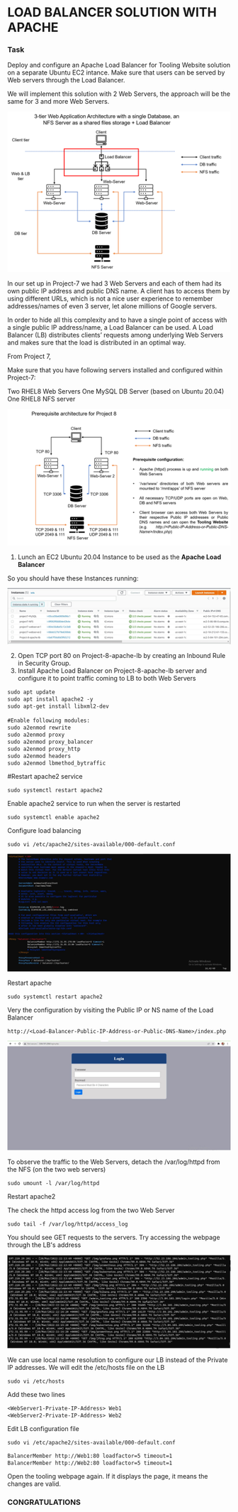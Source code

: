 # **LOAD BALANCER SOLUTION WITH APACHE** ##

### **Task** ##
Deploy and configure an Apache Load Balancer for Tooling Website solution on a separate Ubuntu EC2 intance. Make sure that users can be served by Web servers through the Load Balancer.

We will implement this solution with 2 Web Servers, the approach will be the same for 3 and more Web Servers.

![image](Tooling-Website-Infras-wLB.png)

In our set up in Project-7 we had 3 Web Servers and each of them had its own public IP address and public DNS name. A client has to access them by using different URLs, which is not a nice user experience to remember addresses/names of even 3 server, let alone millions of Google servers.

In order to hide all this complexity and to have a single point of access with a single public IP address/name, a Load Balancer can be used. A Load Balancer (LB) distributes clients’ requests among underlying Web Servers and makes sure that the load is distributed in an optimal way.

From Project 7, 

Make sure that you have following servers installed and configured within Project-7:

Two RHEL8 Web Servers
One MySQL DB Server (based on Ubuntu 20.04)
One RHEL8 NFS server

![image](prerequisites-project8.png)

1. Lunch an EC2 Ubuntu 20.04 Instance to be used as the **Apache Load Balancer**

So you should have these Instances running:

![](project8-instances.jpg)

2. Open TCP port 80 on Project-8-apache-lb by creating an Inbound Rule in Security Group.
3. Install Apache Load Balancer on Project-8-apache-lb server and configure it to point traffic coming to LB to both Web Servers

~~~
sudo apt update
sudo apt install apache2 -y
sudo apt-get install libxml2-dev

#Enable following modules:
sudo a2enmod rewrite
sudo a2enmod proxy
sudo a2enmod proxy_balancer
sudo a2enmod proxy_http
sudo a2enmod headers
sudo a2enmod lbmethod_bytraffic
~~~
#Restart apache2 service
~~~
sudo systemctl restart apache2
~~~
Enable apache2 service to run when the server is restarted 
~~~
sudo systemctl enable apache2
~~~

Configure load balancing

~~~
sudo vi /etc/apache2/sites-available/000-default.conf
~~~

![](lb-config.jpg)

Restart apache
~~~
sudo systemctl restart apache2
~~~

Very the configuration by visiting the Public IP or NS name of the Load Balancer
~~~
http://<Load-Balancer-Public-IP-Address-or-Public-DNS-Name>/index.php
~~~

![](lb-display.jpg)

To observe the traffic to the Web Servers, detach the /var/log/httpd from the NFS (on the two web servers)
~~~
sudo umount -l /var/log/httpd
~~~
Restart apache2

The check the httpd access log from the two Web Server
~~~
sudo tail -f /var/log/httpd/access_log
~~~
You should see GET requests to the servers. Try accessing the webpage through the LB's address

![](access-log.jpg)

We can use local name resolution to configure our LB instead of the Private IP addresses.
We will edit the /etc/hosts file on the LB
~~~
sudo vi /etc/hosts
~~~

Add these two lines
~~~
<WebServer1-Private-IP-Address> Web1
<WebServer2-Private-IP-Address> Web2
~~~

Edit LB configuration file
~~~
sudo vi /etc/apache2/sites-available/000-default.conf
~~~
~~~
BalancerMember http://Web1:80 loadfactor=5 timeout=1
BalancerMember http://Web2:80 loadfactor=5 timeout=1
~~~

Open the tooling webpage again. If it displays the page, it means the changes are valid. 

### **CONGRATULATIONS** ### 




